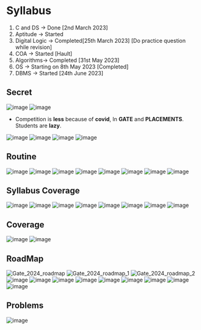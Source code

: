 
# Syllabus

1) C and DS -> Done [2nd March 2023]
2) Aptitude -> Started
3) Digital Logic -> Completed[25th March 2023]  [Do practice question while revision]
4) COA -> Started [Hault]
5) Algorithms-> Completed [31st May 2023] 
6) OS -> Starting on 8th May 2023 [Completed]
7) DBMS -> Started [24th June 2023]

## Secret

![image](https://github.com/arghanath007/Data-Structure-and-Algorithms/assets/54589605/3d6603b7-df1c-4379-ac5e-f02ab5dcd287)
![image](https://github.com/arghanath007/Data-Structure-and-Algorithms/assets/54589605/560daa89-64ab-4817-a270-8a36880f5d47)

* Competition is **less** because of **covid**, In **GATE** and **PLACEMENTS**. Students are **lazy**.

![image](https://github.com/arghanath007/Data-Structure-and-Algorithms/assets/54589605/8e10f442-f501-44ff-874f-aa5881494834)
![image](https://github.com/arghanath007/Data-Structure-and-Algorithms/assets/54589605/8fed57ab-047b-416e-a984-4f7846404bcd)
![image](https://github.com/arghanath007/Data-Structure-and-Algorithms/assets/54589605/5dcb5be2-8655-4c17-843c-d467412c70ff)
![image](https://github.com/arghanath007/Data-Structure-and-Algorithms/assets/54589605/81518bac-754e-4cf2-a935-a55518b6b1cd)

## Routine

![image](https://github.com/arghanath007/Data-Structure-and-Algorithms/assets/54589605/97035275-9608-4977-b50b-d77a790ca35a)
![image](https://github.com/arghanath007/Data-Structure-and-Algorithms/assets/54589605/36c40eb4-5023-40b6-9817-66055e3cec7b)
![image](https://github.com/arghanath007/Data-Structure-and-Algorithms/assets/54589605/8c918947-66ee-4753-bdfa-275e12e90e3a)
![image](https://github.com/arghanath007/Data-Structure-and-Algorithms/assets/54589605/6ef5f12c-e5f4-4058-8b58-d739890125b9)
![image](https://github.com/arghanath007/Data-Structure-and-Algorithms/assets/54589605/54cd3186-13b7-4704-9b4b-cbe57e21d861)
![image](https://github.com/arghanath007/Data-Structure-and-Algorithms/assets/54589605/854ea7ff-215e-4f4f-88c5-d65d21b3bc27)
![image](https://github.com/arghanath007/Data-Structure-and-Algorithms/assets/54589605/7e7576f5-3b50-43b8-a647-b96bcdd8280c)
![image](https://github.com/arghanath007/Data-Structure-and-Algorithms/assets/54589605/a82de7ff-3788-4d21-aae5-7df063d96e5f)

## Syllabus Coverage

![image](https://github.com/arghanath007/Data-Structure-and-Algorithms/assets/54589605/49a3df51-b049-4fcd-aa24-d83941336a83)
![image](https://github.com/arghanath007/Data-Structure-and-Algorithms/assets/54589605/c57b4316-2438-473e-a6f2-caa92e124454)
![image](https://github.com/arghanath007/Data-Structure-and-Algorithms/assets/54589605/9079c778-c6d2-40b6-8db5-f70ccff86e10)
![image](https://github.com/arghanath007/Data-Structure-and-Algorithms/assets/54589605/39d5de81-bb24-43d0-afbb-dd56bd49fca3)
![image](https://github.com/arghanath007/Data-Structure-and-Algorithms/assets/54589605/b975b40f-729b-4521-beb8-960731add420)
![image](https://github.com/arghanath007/Data-Structure-and-Algorithms/assets/54589605/2aa97a98-8444-40db-8c09-062e35ced0bc)
![image](https://github.com/arghanath007/Data-Structure-and-Algorithms/assets/54589605/f7acf3e8-3142-48d8-9833-4354ba8b258e)
![image](https://github.com/arghanath007/Data-Structure-and-Algorithms/assets/54589605/0782ec2a-aa51-42dc-95da-350ce07aa74b)



## Coverage

![image](https://github.com/arghanath007/Data-Structure-and-Algorithms/assets/54589605/ca9340fd-3fa6-4768-910c-71670b9adb90)
![image](https://github.com/arghanath007/Data-Structure-and-Algorithms/assets/54589605/4ec5fa5d-c86f-4a6c-a183-d4dff1767795)

## RoadMap

![Gate_2024_roadmap](https://user-images.githubusercontent.com/54589605/231422967-f8b7118d-56d5-4064-8cf3-db569a468e4c.png)
![Gate_2024_roadmap_1](https://user-images.githubusercontent.com/54589605/231422987-2f06b8ae-c3a6-4506-9e8b-d55286b52f9e.png)
![Gate_2024_roadmap_2](https://user-images.githubusercontent.com/54589605/231423031-72840c31-7e34-4e48-828f-89712f79d8c5.png)
![image](https://user-images.githubusercontent.com/54589605/231423318-f1a6b5a8-a4a6-481f-ba67-e09372f47196.png)
![image](https://user-images.githubusercontent.com/54589605/231424327-48b36587-2236-426d-9eb6-df4d4dc76e7f.png)
![image](https://user-images.githubusercontent.com/54589605/231424947-0a2699b2-0b91-473a-9e78-900c75e10c2a.png)
![image](https://user-images.githubusercontent.com/54589605/231425992-38a01e52-5206-4d24-997b-32d9d37bcc39.png)
![image](https://user-images.githubusercontent.com/54589605/231426425-f15c3fab-d2df-46fc-8693-3ba70c89f87f.png)
![image](https://user-images.githubusercontent.com/54589605/231426597-8b7eabf0-7ff4-4e82-b10c-ab60eac0ae4d.png)
![image](https://user-images.githubusercontent.com/54589605/231427130-d923c71c-f140-41aa-b510-d2a81ca034be.png)
![image](https://user-images.githubusercontent.com/54589605/232383267-8e0dbaa7-1a7b-499f-916a-5a6ba2f4d27a.png)
![image](https://user-images.githubusercontent.com/54589605/232383643-ce0e2b8b-a9f7-4142-83fd-cf7607d2bcf2.png)

## Problems

![image](https://user-images.githubusercontent.com/54589605/235130836-8ad78d01-bc2e-451c-8d63-59fedf6a3b20.png)


